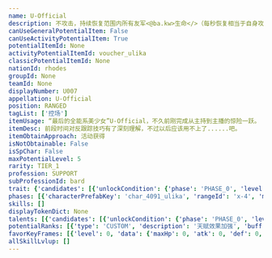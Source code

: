 ```yaml
---
name: U-Official
description: 不攻击，持续恢复范围内所有友军<@ba.kw>生命</>（每秒恢复相当于自身攻击力10%的生命），自身不受<$ba.inspire>鼓舞</>影响，且不受<@ba.kw>部署数量</>限制，但再部署时间极长
canUseGeneralPotentialItem: False
canUseActivityPotentialItem: True
potentialItemId: None
activityPotentialItemId: voucher_ulika
classicPotentialItemId: None
nationId: rhodes
groupId: None
teamId: None
displayNumber: U007
appellation: U-Official
position: RANGED
tagList: ['控场']
itemUsage: “最后的全能系美少女”U-Official，不久前刚完成从主持到主播的惊险一跃。
itemDesc: 前段时间对反跟踪技巧有了深刻理解，不过以后应该用不上了......吧。
itemObtainApproach: 活动获得
isNotObtainable: False
isSpChar: False
maxPotentialLevel: 5
rarity: TIER_1
profession: SUPPORT
subProfessionId: bard
trait: {'candidates': [{'unlockCondition': {'phase': 'PHASE_0', 'level': 1}, 'requiredPotentialRank': 0, 'blackboard': [{'key': 'atk_to_hp_recovery_ratio', 'value': 0.1, 'valueStr': None}], 'overrideDescripton': '不攻击，持续恢复范围内所有友军<@ba.kw>生命</>（每秒恢复相当于自身攻击力10%的生命），自身不受<$ba.inspire>鼓舞</>影响，且不受<@ba.kw>部署数量</>限制，但再部署时间极长', 'prefabKey': None, 'rangeId': None}]}
phases: [{'characterPrefabKey': 'char_4091_ulika', 'rangeId': 'x-4', 'maxLevel': 30, 'attributesKeyFrames': [{'level': 1, 'data': {'maxHp': 308, 'atk': 81, 'def': 22, 'magicResistance': 0.0, 'cost': 3, 'blockCnt': 1, 'moveSpeed': 1.0, 'attackSpeed': 100.0, 'baseAttackTime': 1.3, 'respawnTime': 200, 'hpRecoveryPerSec': 0.0, 'spRecoveryPerSec': 1.0, 'maxDeployCount': 1, 'maxDeckStackCnt': 0, 'tauntLevel': -1, 'massLevel': 0, 'baseForceLevel': 0, 'stunImmune': False, 'silenceImmune': False, 'sleepImmune': False, 'frozenImmune': False, 'levitateImmune': False}}, {'level': 30, 'data': {'maxHp': 385, 'atk': 102, 'def': 28, 'magicResistance': 0.0, 'cost': 3, 'blockCnt': 1, 'moveSpeed': 1.0, 'attackSpeed': 100.0, 'baseAttackTime': 1.3, 'respawnTime': 200, 'hpRecoveryPerSec': 0.0, 'spRecoveryPerSec': 1.0, 'maxDeployCount': 1, 'maxDeckStackCnt': 0, 'tauntLevel': -1, 'massLevel': 0, 'baseForceLevel': 0, 'stunImmune': False, 'silenceImmune': False, 'sleepImmune': False, 'frozenImmune': False, 'levitateImmune': False}}], 'evolveCost': None}]
skills: []
displayTokenDict: None
talents: [{'candidates': [{'unlockCondition': {'phase': 'PHASE_0', 'level': 1}, 'requiredPotentialRank': 0, 'prefabKey': '1', 'name': '短路天才·I', 'description': '不容易受到攻击，部署一段时间后，使攻击范围内其它单位<$ba.stun>晕眩</>5秒', 'rangeId': None, 'blackboard': [{'key': 'attack@stun_duration', 'value': 5.0, 'valueStr': None}, {'key': 'attack@stun_anim_duration', 'value': 4.1, 'valueStr': None}], 'tokenKey': None}, {'unlockCondition': {'phase': 'PHASE_0', 'level': 1}, 'requiredPotentialRank': 1, 'prefabKey': '1', 'name': '短路天才·II', 'description': '不容易受到攻击，部署一段时间后，使攻击范围内其它单位<$ba.stun>晕眩</>5.5秒', 'rangeId': None, 'blackboard': [{'key': 'attack@stun_duration', 'value': 5.5, 'valueStr': None}, {'key': 'attack@stun_anim_duration', 'value': 4.6, 'valueStr': None}], 'tokenKey': None}, {'unlockCondition': {'phase': 'PHASE_0', 'level': 1}, 'requiredPotentialRank': 2, 'prefabKey': '1', 'name': '短路天才·III', 'description': '不容易受到攻击，部署一段时间后，使攻击范围内其它单位<$ba.stun>晕眩</>6秒', 'rangeId': None, 'blackboard': [{'key': 'attack@stun_duration', 'value': 6.0, 'valueStr': None}, {'key': 'attack@stun_anim_duration', 'value': 5.1, 'valueStr': None}], 'tokenKey': None}, {'unlockCondition': {'phase': 'PHASE_0', 'level': 1}, 'requiredPotentialRank': 3, 'prefabKey': '1', 'name': '短路天才·IV', 'description': '不容易受到攻击，部署一段时间后，使攻击范围内其它单位<$ba.stun>晕眩</>6.5秒', 'rangeId': None, 'blackboard': [{'key': 'attack@stun_duration', 'value': 6.5, 'valueStr': None}, {'key': 'attack@stun_anim_duration', 'value': 5.6, 'valueStr': None}], 'tokenKey': None}, {'unlockCondition': {'phase': 'PHASE_0', 'level': 1}, 'requiredPotentialRank': 4, 'prefabKey': '1', 'name': '短路天才·V', 'description': '不容易受到攻击，部署一段时间后，使攻击范围内其它单位<$ba.stun>晕眩</>7秒', 'rangeId': None, 'blackboard': [{'key': 'attack@stun_duration', 'value': 7.0, 'valueStr': None}, {'key': 'attack@stun_anim_duration', 'value': 6.1, 'valueStr': None}], 'tokenKey': None}, {'unlockCondition': {'phase': 'PHASE_0', 'level': 1}, 'requiredPotentialRank': 5, 'prefabKey': '1', 'name': '短路天才·VI', 'description': '不容易受到攻击，部署一段时间后，使攻击范围内其它单位<$ba.stun>晕眩</>7.5秒', 'rangeId': None, 'blackboard': [{'key': 'attack@stun_duration', 'value': 7.5, 'valueStr': None}, {'key': 'attack@stun_anim_duration', 'value': 6.6, 'valueStr': None}], 'tokenKey': None}]}]
potentialRanks: [{'type': 'CUSTOM', 'description': '天赋效果加强', 'buff': None, 'equivalentCost': None}, {'type': 'CUSTOM', 'description': '天赋效果加强', 'buff': None, 'equivalentCost': None}, {'type': 'CUSTOM', 'description': '天赋效果加强', 'buff': None, 'equivalentCost': None}, {'type': 'CUSTOM', 'description': '天赋效果加强', 'buff': None, 'equivalentCost': None}, {'type': 'CUSTOM', 'description': '天赋效果加强', 'buff': None, 'equivalentCost': None}]
favorKeyFrames: [{'level': 0, 'data': {'maxHp': 0, 'atk': 0, 'def': 0, 'magicResistance': 0.0, 'cost': 0, 'blockCnt': 0, 'moveSpeed': 0.0, 'attackSpeed': 0.0, 'baseAttackTime': 0.0, 'respawnTime': 0, 'hpRecoveryPerSec': 0.0, 'spRecoveryPerSec': 0.0, 'maxDeployCount': 0, 'maxDeckStackCnt': 0, 'tauntLevel': 0, 'massLevel': 0, 'baseForceLevel': 0, 'stunImmune': False, 'silenceImmune': False, 'sleepImmune': False, 'frozenImmune': False, 'levitateImmune': False}}, {'level': 50, 'data': {'maxHp': 120, 'atk': 20, 'def': 0, 'magicResistance': 0.0, 'cost': 0, 'blockCnt': 0, 'moveSpeed': 0.0, 'attackSpeed': 0.0, 'baseAttackTime': 0.0, 'respawnTime': 0, 'hpRecoveryPerSec': 0.0, 'spRecoveryPerSec': 0.0, 'maxDeployCount': 0, 'maxDeckStackCnt': 0, 'tauntLevel': 0, 'massLevel': 0, 'baseForceLevel': 0, 'stunImmune': False, 'silenceImmune': False, 'sleepImmune': False, 'frozenImmune': False, 'levitateImmune': False}}]
allSkillLvlup: []
---
```


